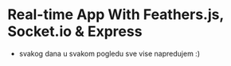 # Real-time App With Feathers.js, Socket.io & Express

- svakog dana u svakom pogledu sve vise napredujem :)